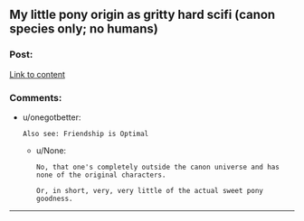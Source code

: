 ## My little pony origin as gritty hard scifi (canon species only; no humans)

### Post:

[Link to content]()

### Comments:

- u/onegotbetter:
  ```
  Also see: Friendship is Optimal
  ```

  - u/None:
    ```
    No, that one's completely outside the canon universe and has none of the original characters.

    Or, in short, very, very little of the actual sweet pony goodness.
    ```

---

